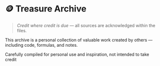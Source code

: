 # 🪙 Treasure Archive
> *Credit where credit is due* — all sources are acknowledged within the files.

This archive is a personal collection of valuable work created by others — including code, formulas, and notes.

Carefully compiled for personal use and inspiration, not intended to take credit
